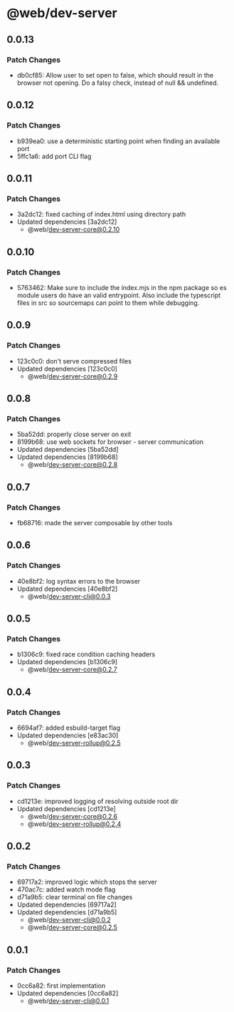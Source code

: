 # @web/dev-server

## 0.0.13

### Patch Changes

- db0cf85: Allow user to set open to false, which should result in the browser not opening. Do a falsy check, instead of null && undefined.

## 0.0.12

### Patch Changes

- b939ea0: use a deterministic starting point when finding an available port
- 5ffc1a6: add port CLI flag

## 0.0.11

### Patch Changes

- 3a2dc12: fixed caching of index.html using directory path
- Updated dependencies [3a2dc12]
  - @web/dev-server-core@0.2.10

## 0.0.10

### Patch Changes

- 5763462: Make sure to include the index.mjs in the npm package so es module users do have an valid entrypoint. Also include the typescript files in src so sourcemaps can point to them while debugging.

## 0.0.9

### Patch Changes

- 123c0c0: don't serve compressed files
- Updated dependencies [123c0c0]
  - @web/dev-server-core@0.2.9

## 0.0.8

### Patch Changes

- 5ba52dd: properly close server on exit
- 8199b68: use web sockets for browser - server communication
- Updated dependencies [5ba52dd]
- Updated dependencies [8199b68]
  - @web/dev-server-core@0.2.8

## 0.0.7

### Patch Changes

- fb68716: made the server composable by other tools

## 0.0.6

### Patch Changes

- 40e8bf2: log syntax errors to the browser
- Updated dependencies [40e8bf2]
  - @web/dev-server-cli@0.0.3

## 0.0.5

### Patch Changes

- b1306c9: fixed race condition caching headers
- Updated dependencies [b1306c9]
  - @web/dev-server-core@0.2.7

## 0.0.4

### Patch Changes

- 6694af7: added esbuild-target flag
- Updated dependencies [e83ac30]
  - @web/dev-server-rollup@0.2.5

## 0.0.3

### Patch Changes

- cd1213e: improved logging of resolving outside root dir
- Updated dependencies [cd1213e]
  - @web/dev-server-core@0.2.6
  - @web/dev-server-rollup@0.2.4

## 0.0.2

### Patch Changes

- 69717a2: improved logic which stops the server
- 470ac7c: added watch mode flag
- d71a9b5: clear terminal on file changes
- Updated dependencies [69717a2]
- Updated dependencies [d71a9b5]
  - @web/dev-server-cli@0.0.2
  - @web/dev-server-core@0.2.5

## 0.0.1

### Patch Changes

- 0cc6a82: first implementation
- Updated dependencies [0cc6a82]
  - @web/dev-server-cli@0.0.1
